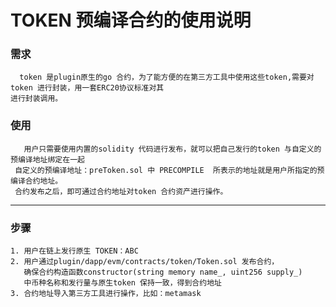 # TOKEN 预编译合约的使用说明


### 需求
```bigquery
  token 是plugin原生的go 合约，为了能方便的在第三方工具中使用这些token,需要对token 进行封装，用一套ERC20协议标准对其 
进行封装调用。
```

### 使用
```bigquery
   用户只需要使用内置的solidity 代码进行发布，就可以把自己发行的token 与自定义的预编译地址绑定在一起
 自定义的预编译地址：preToken.sol 中 PRECOMPILE  所表示的地址就是用户所指定的预编译合约地址。
 合约发布之后，即可通过合约地址对token 合约资产进行操作。
```
---
### 步骤

    1. 用户在链上发行原生 TOKEN：ABC
    2. 用户通过plugin/dapp/evm/contracts/token/Token.sol 发布合约，
       确保合约构造函数constructor(string memory name_, uint256 supply_)
       中币种名称和发行量与原生token 保持一致，得到合约地址
    3. 合约地址导入第三方工具进行操作，比如：metamask 

